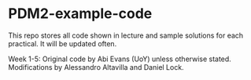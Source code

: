 # PDM2-example-code
This repo stores all code shown in lecture and sample solutions for each practical. It will be updated often.

Week 1-5: Original code by Abi Evans (UoY) unless otherwise stated. Modifications by Alessandro Altavilla and Daniel Lock.
